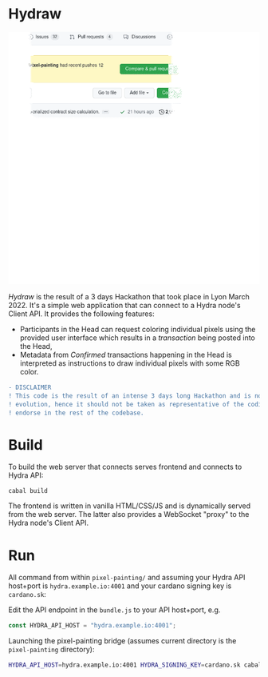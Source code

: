 # Hydraw

![Painting a Bison with Hydra](./hydraw.gif)

_Hydraw_ is the result of a 3 days Hackathon that took place in Lyon March 2022. It's a simple web application that can connect to a Hydra node's Client API. It provides the following features:
* Participants in the Head can request coloring individual pixels using the provided user interface which results in a _transaction_ being posted into the Head,
* Metadata from _Confirmed_ transactions happening in the Head is interpreted as instructions to draw individual pixels with some RGB color.

```diff
- DISCLAIMER
! This code is the result of an intense 3 days long Hackathon and is not meant for long-term maintenance and
! evolution, hence it should not be taken as representative of the coding practices the Hydra team members
! endorse in the rest of the codebase.
```

# Build

To build the web server that connects serves frontend and connects to Hydra API:

```
cabal build
```

The frontend is written in vanilla HTML/CSS/JS and is dynamically served from the web server. The latter also provides a WebSocket "proxy" to the Hydra node's Client API.

# Run

All command from within `pixel-painting/` and assuming your Hydra API host+port is `hydra.example.io:4001` and your cardano signing key is `cardano.sk`:

Edit the API endpoint in the `bundle.js` to your API host+port, e.g.

``` javascript
const HYDRA_API_HOST = "hydra.example.io:4001";
```

Launching the pixel-painting bridge (assumes current directory is the `pixel-painting` directory):

``` sh
HYDRA_API_HOST=hydra.example.io:4001 HYDRA_SIGNING_KEY=cardano.sk cabal exec pixel-painting
```

